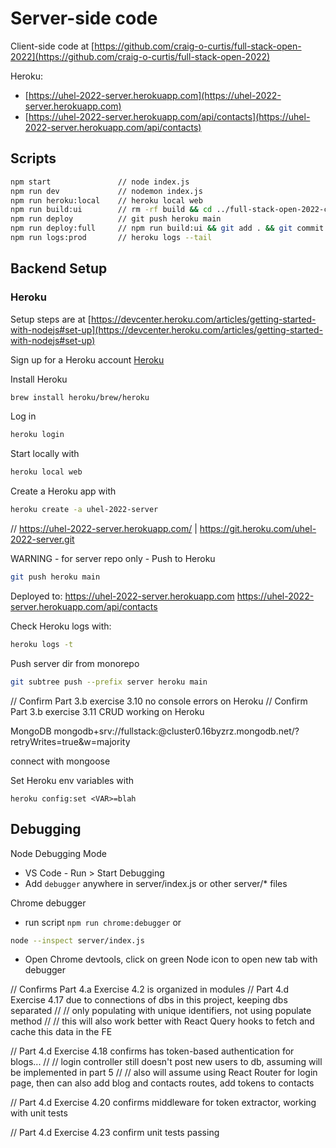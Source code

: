 # Server-side code

Client-side code at [https://github.com/craig-o-curtis/full-stack-open-2022](https://github.com/craig-o-curtis/full-stack-open-2022)

Heroku:

- [https://uhel-2022-server.herokuapp.com](https://uhel-2022-server.herokuapp.com)
- [https://uhel-2022-server.herokuapp.com/api/contacts](https://uhel-2022-server.herokuapp.com/api/contacts)

## Scripts

```bash
npm start               // node index.js
npm run dev             // nodemon index.js
npm run heroku:local    // heroku local web
npm run build:ui        // rm -rf build && cd ../full-stack-open-2022-client/ && npm run build && cp -r build ../full-stack-open-2022-server
npm run deploy          // git push heroku main
npm run deploy:full     // npm run build:ui && git add . && git commit -m uibuild && npm run deploy
npm run logs:prod       // heroku logs --tail
```

## Backend Setup

### Heroku

Setup steps are at [https://devcenter.heroku.com/articles/getting-started-with-nodejs#set-up](https://devcenter.heroku.com/articles/getting-started-with-nodejs#set-up)

Sign up for a Heroku account [Heroku](https://devcenter.heroku.com/)

Install Heroku

```bash
brew install heroku/brew/heroku
```

Log in

```bash
heroku login
```

Start locally with

```bash
heroku local web
```

Create a Heroku app with

```bash
heroku create -a uhel-2022-server
```

// https://uhel-2022-server.herokuapp.com/ | https://git.heroku.com/uhel-2022-server.git

WARNING - for server repo only - Push to Heroku

```bash
git push heroku main
```

Deployed to:
https://uhel-2022-server.herokuapp.com
https://uhel-2022-server.herokuapp.com/api/contacts

Check Heroku logs with:

```bash
heroku logs -t
```

Push server dir from monorepo

```bash
git subtree push --prefix server heroku main
```

// Confirm Part 3.b exercise 3.10 no console errors on Heroku
// Confirm Part 3.b exercise 3.11 CRUD working on Heroku

MongoDB
mongodb+srv://fullstack:<password>@cluster0.16byzrz.mongodb.net/?retryWrites=true&w=majority

connect with mongoose

Set Heroku env variables with

```
heroku config:set <VAR>=blah
```

## Debugging

Node Debugging Mode

- VS Code - Run > Start Debugging
- Add `debugger` anywhere in server/index.js or other server/\* files

Chrome debugger

- run script `npm run chrome:debugger` or

```bash
node --inspect server/index.js
```

- Open Chrome devtools, click on green Node icon to open new tab with debugger

// Confirms Part 4.a Exercise 4.2 is organized in modules
// Part 4.d Exercise 4.17 due to connections of dbs in this project, keeping dbs separated
// // only populating with unique identifiers, not using populate method
// // this will also work better with React Query hooks to fetch and cache this data in the FE

// Part 4.d Exercise 4.18 confirms has token-based authentication for blogs...
// // login controller still doesn't post new users to db, assuming will be implemented in part 5
// // also will assume using React Router for login page, then can also add blog and contacts routes, add tokens to contacts

// Part 4.d Exercise 4.20 confirms middleware for token extractor, working with unit tests

// Part 4.d Exercise 4.23 confirm unit tests passing
